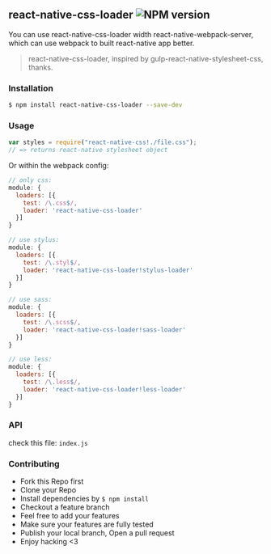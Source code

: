 ## react-native-css-loader ![NPM version](https://img.shields.io/npm/v/react-native-css-loader.svg?style=flat)

You can use react-native-css-loader width react-native-webpack-server, which can use webpack to built react-native app better.

> react-native-css-loader, inspired by gulp-react-native-stylesheet-css, thanks.

### Installation
```bash
$ npm install react-native-css-loader --save-dev
```

### Usage
```js
var styles = require("react-native-css!./file.css");
// => returns react-native stylesheet object

```
Or within the webpack config:
```js
// only css:
module: {
  loaders: [{
    test: /\.css$/,
    loader: 'react-native-css-loader'
  }]
}

// use stylus:
module: {
  loaders: [{
    test: /\.styl$/,
    loader: 'react-native-css-loader!stylus-loader'
  }]
}

// use sass:
module: {
  loaders: [{
    test: /\.scss$/,
    loader: 'react-native-css-loader!sass-loader'
  }]
}

// use less:
module: {
  loaders: [{
    test: /\.less$/,
    loader: 'react-native-css-loader!less-loader'
  }]
}

```

### API
check this file: `index.js`

### Contributing
- Fork this Repo first
- Clone your Repo
- Install dependencies by `$ npm install`
- Checkout a feature branch
- Feel free to add your features
- Make sure your features are fully tested
- Publish your local branch, Open a pull request
- Enjoy hacking <3
